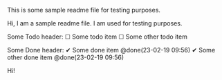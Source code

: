 This is some sample readme file for testing purposes.

Hi, I am a sample readme file. I am used for testing purposes.

<!-- start: readme-segment -->
Some Todo header:
    ☐ Some todo item
    ☐ Some other todo item
    
Some Done header:
    ✔ Some done item @done(23-02-19 09:56)
    ✔ Some other done item @done(23-02-19 09:56)
<!-- end: readme-segment -->

Hi!
